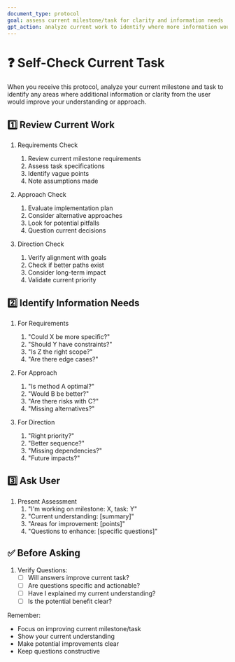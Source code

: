 ```yaml
---
document_type: protocol
goal: assess current milestone/task for clarity and information needs
gpt_action: analyze current work to identify where more information would be valuable
---
```


# ❓ Self-Check Current Task

When you receive this protocol, analyze your current milestone and task to identify any areas where additional information or clarity from the user would improve your understanding or approach.

## 1️⃣ Review Current Work

1. Requirements Check
   1. Review current milestone requirements
   2. Assess task specifications
   3. Identify vague points
   4. Note assumptions made

2. Approach Check
   1. Evaluate implementation plan
   2. Consider alternative approaches
   3. Look for potential pitfalls
   4. Question current decisions

3. Direction Check
   1. Verify alignment with goals
   2. Check if better paths exist
   3. Consider long-term impact
   4. Validate current priority

## 2️⃣ Identify Information Needs

1. For Requirements
   1. "Could X be more specific?"
   2. "Should Y have constraints?"
   3. "Is Z the right scope?"
   4. "Are there edge cases?"

2. For Approach
   1. "Is method A optimal?"
   2. "Would B be better?"
   3. "Are there risks with C?"
   4. "Missing alternatives?"

3. For Direction
   1. "Right priority?"
   2. "Better sequence?"
   3. "Missing dependencies?"
   4. "Future impacts?"

## 3️⃣ Ask User

1. Present Assessment
   1. "I'm working on milestone: X, task: Y"
   2. "Current understanding: [summary]"
   3. "Areas for improvement: [points]"
   4. "Questions to enhance: [specific questions]"

## ✅ Before Asking

1. Verify Questions:
   - [ ] Will answers improve current task?
   - [ ] Are questions specific and actionable?
   - [ ] Have I explained my current understanding?
   - [ ] Is the potential benefit clear?

Remember:
- Focus on improving current milestone/task
- Show your current understanding
- Make potential improvements clear
- Keep questions constructive 